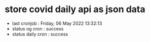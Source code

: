 # store covid daily api as json data

- last cronjob : Friday, 06 May 2022 13:32:13
- status og cron : success
- status daily cron : success
      
      